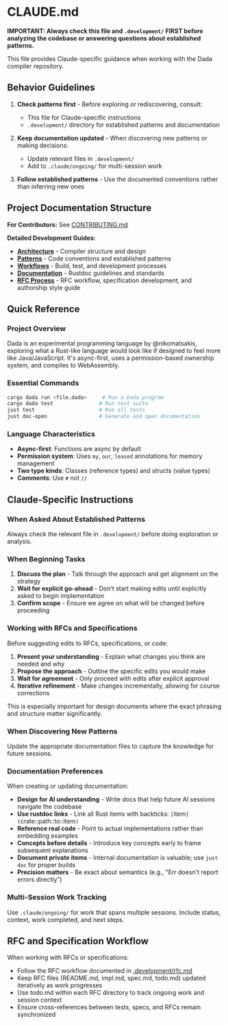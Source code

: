 # CLAUDE.md

**IMPORTANT: Always check this file and `.development/` FIRST before analyzing the codebase or answering questions about established patterns.**

This file provides Claude-specific guidance when working with the Dada compiler repository.

## Behavior Guidelines

1. **Check patterns first** - Before exploring or rediscovering, consult:
   - This file for Claude-specific instructions
   - `.development/` directory for established patterns and documentation
   
2. **Keep documentation updated** - When discovering new patterns or making decisions:
   - Update relevant files in `.development/`
   - Add to `.claude/ongoing/` for multi-session work

3. **Follow established patterns** - Use the documented conventions rather than inferring new ones

## Project Documentation Structure

**For Contributors:** See [CONTRIBUTING.md](CONTRIBUTING.md)

**Detailed Development Guides:**
- [**Architecture**](.development/architecture.md) - Compiler structure and design
- [**Patterns**](.development/patterns.md) - Code conventions and established patterns  
- [**Workflows**](.development/workflows.md) - Build, test, and development processes
- [**Documentation**](.development/documentation.md) - Rustdoc guidelines and standards
- [**RFC Process**](.development/rfc.md) - RFC workflow, specification development, and authorship style guide

## Quick Reference

### Project Overview
Dada is an experimental programming language by @nikomatsakis, exploring what a Rust-like language would look like if designed to feel more like Java/JavaScript. It's async-first, uses a permission-based ownership system, and compiles to WebAssembly.

### Essential Commands
```bash
cargo dada run <file.dada>     # Run a Dada program
cargo dada test               # Run test suite  
just test                     # Run all tests
just doc-open                 # Generate and open documentation
```

### Language Characteristics
- **Async-first**: Functions are async by default
- **Permission system**: Uses `my`, `our`, `leased` annotations for memory management
- **Two type kinds**: Classes (reference types) and structs (value types)
- **Comments**: Use `#` not `//`

## Claude-Specific Instructions

### When Asked About Established Patterns
Always check the relevant file in `.development/` before doing exploration or analysis.

### When Beginning Tasks
1. **Discuss the plan** - Talk through the approach and get alignment on the strategy
2. **Wait for explicit go-ahead** - Don't start making edits until explicitly asked to begin implementation
3. **Confirm scope** - Ensure we agree on what will be changed before proceeding

### Working with RFCs and Specifications
Before suggesting edits to RFCs, specifications, or code:
1. **Present your understanding** - Explain what changes you think are needed and why
2. **Propose the approach** - Outline the specific edits you would make
3. **Wait for agreement** - Only proceed with edits after explicit approval
4. **Iterative refinement** - Make changes incrementally, allowing for course corrections

This is especially important for design documents where the exact phrasing and structure matter significantly.

### When Discovering New Patterns
Update the appropriate documentation files to capture the knowledge for future sessions.

### Documentation Preferences
When creating or updating documentation:
- **Design for AI understanding** - Write docs that help future AI sessions navigate the codebase
- **Use rustdoc links** - Link all Rust items with backticks: `[`item`](`crate::path::to::item`)`  
- **Reference real code** - Point to actual implementations rather than embedding examples
- **Concepts before details** - Introduce key concepts early to frame subsequent explanations
- **Document private items** - Internal documentation is valuable; use `just doc` for proper builds
- **Precision matters** - Be exact about semantics (e.g., "Err doesn't report errors directly")

### Multi-Session Work Tracking
Use `.claude/ongoing/` for work that spans multiple sessions. Include status, context, work completed, and next steps.

## RFC and Specification Workflow

When working with RFCs or specifications:
- Follow the RFC workflow documented in [.development/rfc.md](.development/rfc.md)
- Keep RFC files (README.md, impl.md, spec.md, todo.md) updated iteratively as work progresses
- Use todo.md within each RFC directory to track ongoing work and session context
- Ensure cross-references between tests, specs, and RFCs remain synchronized